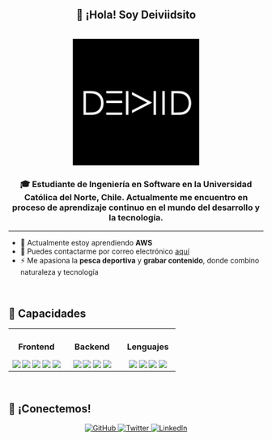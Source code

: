 ## <div align="center">👋 ¡Hola! Soy Deiviidsito</div>

<br>
<div align="center">
  <img src="https://github.com/Deiviidsito/Deiviidsito/blob/main/logo%20pagina.png" style="width:250px"/>
</div>

### <div align="center">🎓 Estudiante de Ingeniería en Software en la Universidad Católica del Norte, Chile. Actualmente me encuentro en proceso de aprendizaje continuo en el mundo del desarrollo y la tecnología.</div>

---

- 🌱 Actualmente estoy aprendiendo **AWS**  
- 📩 Puedes contactarme por correo electrónico [aquí](mailto:david.alvarez.barraza@gmail.com)  
- ⚡ Me apasiona la **pesca deportiva** y **grabar contenido**, donde combino naturaleza y tecnología  

<br/>  

## 🚀 Capacidades

<table align="center">
<tr><td valign="top" width="33%">

### <div align="center">Frontend</div>
<div align="center">  
<a href="https://reactjs.org/" target="_blank"><img src="https://profilinator.rishav.dev/skills-assets/react-original-wordmark.svg" height="50" /></a>  
<a href="https://getbootstrap.com/" target="_blank"><img src="https://profilinator.rishav.dev/skills-assets/bootstrap-plain.svg" height="50" /></a>  
<a href="https://www.w3schools.com/css/" target="_blank"><img src="https://profilinator.rishav.dev/skills-assets/css3-original-wordmark.svg" height="50" /></a>  
<a href="https://en.wikipedia.org/wiki/HTML5" target="_blank"><img src="https://profilinator.rishav.dev/skills-assets/html5-original-wordmark.svg" height="50" /></a>  
<a href="https://www.tailwindcss.com/" target="_blank"><img src="https://profilinator.rishav.dev/skills-assets/tailwindcss.svg" height="50" /></a>  
</div>

</td><td valign="top" width="33%">

### <div align="center">Backend</div>
<div align="center">  
<a href="https://nodejs.org/" target="_blank"><img src="https://profilinator.rishav.dev/skills-assets/nodejs-original-wordmark.svg" height="50" /></a>  
<a href="https://www.mongodb.com/" target="_blank"><img src="https://profilinator.rishav.dev/skills-assets/mongodb-original-wordmark.svg" height="50" /></a>
<a href="https://expressjs.com/" target="_blank"><img src="https://profilinator.rishav.dev/skills-assets/express-original-wordmark.svg" height="50" /></a>  
<a href="https://www.mysql.com/" target="_blank"><img src="https://profilinator.rishav.dev/skills-assets/mysql-original-wordmark.svg" height="50" /></a>  
</div>

</td><td valign="top" width="33%">

### <div align="center">Lenguajes</div>
<div align="center">  
<a href="https://www.javascript.com/" target="_blank"><img src="https://profilinator.rishav.dev/skills-assets/javascript-original.svg" height="50" /></a>  
<a href="https://www.php.net/" target="_blank"><img src="https://profilinator.rishav.dev/skills-assets/php-original.svg" height="50" /></a>  
<a href="https://www.cplusplus.com/" target="_blank"><img src="https://profilinator.rishav.dev/skills-assets/cplusplus-original.svg" height="50" /></a>  
<a href="https://www.python.org/" target="_blank"><img src="https://profilinator.rishav.dev/skills-assets/python-original.svg" height="50" /></a>  
</div>

</td></tr></table>

<br/>  

## 🤝 ¡Conectemos!

<div align="center">
<a href="https://github.com/Deiviidsito" target="_blank">
<img src="https://img.shields.io/badge/github-%2324292e.svg?&style=for-the-badge&logo=github&logoColor=white" alt="GitHub" />
</a>
<a href="https://twitter.com/deiv11d" target="_blank">
<img src="https://img.shields.io/badge/twitter-%2300acee.svg?&style=for-the-badge&logo=twitter&logoColor=white" alt="Twitter" />
</a>
<a href="https://www.linkedin.com/in/deiviid/" target="_blank">
<img src="https://img.shields.io/badge/linkedin-%231E77B5.svg?&style=for-the-badge&logo=linkedin&logoColor=white" alt="LinkedIn" />
</a>
</div>
